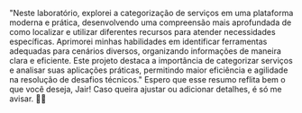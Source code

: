 "Neste laboratório, explorei a categorização de serviços em uma plataforma moderna e prática, desenvolvendo uma compreensão mais aprofundada de como localizar e utilizar diferentes recursos para atender necessidades específicas. Aprimorei minhas habilidades em identificar ferramentas adequadas para cenários diversos, organizando informações de maneira clara e eficiente. Este projeto destaca a importância de categorizar serviços e analisar suas aplicações práticas, permitindo maior eficiência e agilidade na resolução de desafios técnicos."
Espero que esse resumo reflita bem o que você deseja, Jair! Caso queira ajustar ou adicionar detalhes, é só me avisar. 🚀😊
